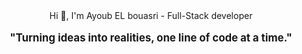 <div style="text-align: center;">  
  Hi 👋, I'm Ayoub EL bouasri - Full-Stack developer  
  <p style="font-weight: bold; font-size: 1.2em;">  
    "Turning ideas into realities, one line of code at a time."  
  </p>  
</div>

<!--
**AyouubElb/AyouubElb** is a ✨ _special_ ✨ repository because its `README.md` (this file) appears on your GitHub profile.

Here are some ideas to get you started:

- 🔭 I’m currently working on ...
- 🌱 I’m currently learning ...
- 👯 I’m looking to collaborate on ...
- 🤔 I’m looking for help with ...
- 💬 Ask me about ...
- 📫 How to reach me: ...
- 😄 Pronouns: ...
- ⚡ Fun fact: ...
-->

